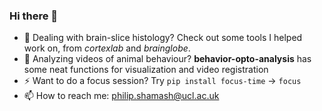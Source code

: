 ### Hi there 👋
- 🧠 Dealing with brain-slice histology? Check out some tools I helped work on, from _cortexlab_ and _brainglobe_.
- 🐁 Analyzing videos of animal behaviour? **behavior-opto-analysis** has some neat functions for visualization and video registration
- ⚡ Want to do a focus session? Try `pip install focus-time`    ->   `focus`
- 📫 How to reach me: philip.shamash@ucl.ac.uk
